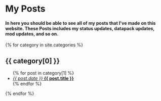 # My Posts

<h4>In here you should be able to see all of my posts that I've made on this website. These Posts includes my status updates, datapack updates, mod updates, and so on.</h4>

{% for category in site.categories %}
  <h2>{{ category[0] }}</h2>
  <ul>
    {% for post in category[1] %}
      <li><a href="{{ post.url }}"><i>{{ post.date }}</i> <b>{{ post.title }}</b></a></li>
    {% endfor %}
  </ul>
{% endfor %}

